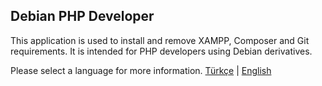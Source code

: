## Debian PHP Developer

This application is used to install and remove XAMPP, Composer and Git requirements. It is intended for PHP developers using Debian derivatives.


Please select a language for more information.
<a href="https://github.com/aliyilmaz/debian-php-developer/blob/main/docs/TR.md">Türkçe</a> | <a href="https://github.com/aliyilmaz/debian-php-developer/blob/main/docs/EN.md">English</a> 